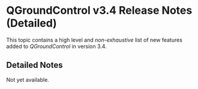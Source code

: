 # QGroundControl v3.4 Release Notes (Detailed)

This topic contains a high level and *non-exhaustive* list of new features added to *QGroundControl* in version 3.4.
  
## Detailed Notes

Not yet available.